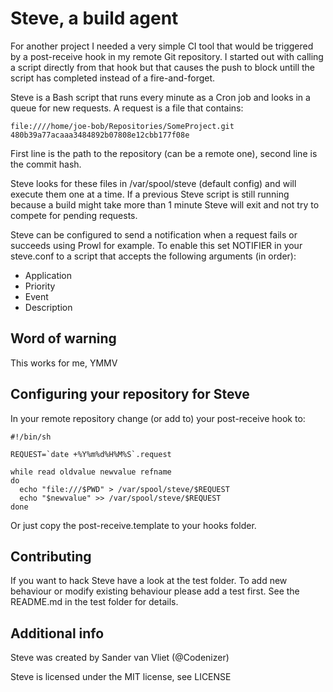 # Steve, a build agent
For another project I needed a very simple CI tool that would be triggered by a post-receive hook in my remote Git repository.
I started out with calling a script directly from that hook but that causes the push to block untill the script has completed instead of a fire-and-forget.

Steve is a Bash script that runs every minute as a Cron job and looks in a queue for new requests. A request is a file that contains:

```
file:////home/joe-bob/Repositories/SomeProject.git
480b39a77acaaa3484892b07808e12cbb177f08e
```
First line is the path to the repository (can be a remote one), second line is the commit hash.

Steve looks for these files in /var/spool/steve (default config) and will execute them one at a time. If a previous Steve script is still running because a build might take more than 1 minute Steve will exit and not try to compete for pending requests.

Steve can be configured to send a notification when a request fails or succeeds using Prowl for example. To enable this set NOTIFIER in your steve.conf to a script that accepts the following arguments (in order):

* Application
* Priority
* Event
* Description

## Word of warning
This works for me, YMMV

## Configuring your repository for Steve
In your remote repository change (or add to) your post-receive hook to:

```
#!/bin/sh

REQUEST=`date +%Y%m%d%H%M%S`.request

while read oldvalue newvalue refname
do
  echo "file:///$PWD" > /var/spool/steve/$REQUEST
  echo "$newvalue" >> /var/spool/steve/$REQUEST
done
```
Or just copy the post-receive.template to your hooks folder.

## Contributing
If you want to hack Steve have a look at the test folder. To add new behaviour or modify existing behaviour please add a test first. See the README.md in the test folder for details.

## Additional info
Steve was created by Sander van Vliet (@Codenizer)

Steve is licensed under the MIT license, see LICENSE
